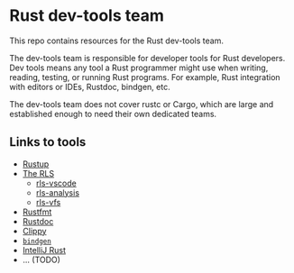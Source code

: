 # Rust dev-tools team

This repo contains resources for the Rust dev-tools team.

The dev-tools team is responsible for developer tools for Rust developers. Dev
tools means any tool a Rust programmer might use when writing, reading, testing,
or running Rust programs. For example, Rust integration with editors or IDEs,
Rustdoc, bindgen, etc.

The dev-tools team does not cover rustc or Cargo, which are large and established enough to need their own dedicated teams.


## Links to tools

* [Rustup](https://github.com/rust-lang-nursery/rustup.rs)
* [The RLS](https://github.com/rust-lang-nursery/rls)
  - [rls-vscode](https://github.com/jonathandturner/rls_vscode)
  - [rls-analysis](https://github.com/nrc/rls-analysis)
  - [rls-vfs](https://github.com/nrc/rls-vfs)
* [Rustfmt](https://github.com/rust-lang-nursery/rustfmt)
* [Rustdoc](https://github.com/rust-lang/rust/tree/master/src/librustdoc)
* [Clippy](https://github.com/rust-lang-nursery/rust-clippy)
* [`bindgen`](https://github.com/servo/rust-bindgen/)
* [IntelliJ Rust](https://github.com/intellij-rust/intellij-rust)
* ... (TODO)
